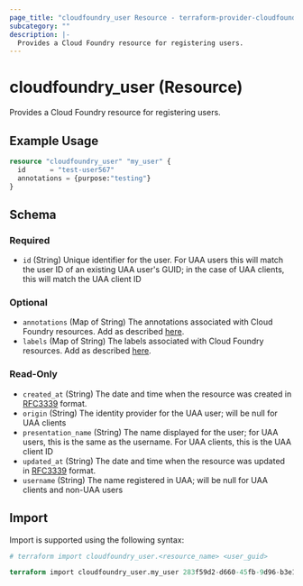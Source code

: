 ```yaml
---
page_title: "cloudfoundry_user Resource - terraform-provider-cloudfoundry"
subcategory: ""
description: |-
  Provides a Cloud Foundry resource for registering users.
---
```


# cloudfoundry_user (Resource)

Provides a Cloud Foundry resource for registering users.

## Example Usage

```terraform
resource "cloudfoundry_user" "my_user" {
  id      = "test-user567"
  annotations = {purpose:"testing"}
}
```

<!-- schema generated by tfplugindocs -->
## Schema

### Required

- `id` (String) Unique identifier for the user. For UAA users this will match the user ID of an existing UAA user's GUID; in the case of UAA clients, this will match the UAA client ID

### Optional

- `annotations` (Map of String) The annotations associated with Cloud Foundry resources. Add as described [here](https://docs.cloudfoundry.org/adminguide/metadata.html#-view-metadata-for-an-object).
- `labels` (Map of String) The labels associated with Cloud Foundry resources. Add as described [here](https://docs.cloudfoundry.org/adminguide/metadata.html#-view-metadata-for-an-object).

### Read-Only

- `created_at` (String) The date and time when the resource was created in [RFC3339](https://www.ietf.org/rfc/rfc3339.txt) format.
- `origin` (String) The identity provider for the UAA user; will be null for UAA clients
- `presentation_name` (String) The name displayed for the user; for UAA users, this is the same as the username. For UAA clients, this is the UAA client ID
- `updated_at` (String) The date and time when the resource was updated in [RFC3339](https://www.ietf.org/rfc/rfc3339.txt) format.
- `username` (String) The name registered in UAA; will be null for UAA clients and non-UAA users

## Import

Import is supported using the following syntax:

```terraform
# terraform import cloudfoundry_user.<resource_name> <user_guid>

terraform import cloudfoundry_user.my_user 283f59d2-d660-45fb-9d96-b3e1aa92cfc7
```